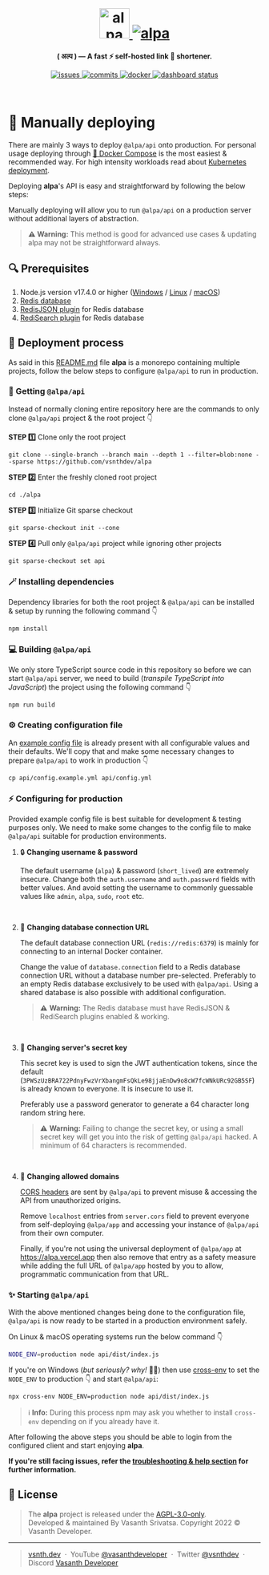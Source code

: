 <br>
<h1 align="center">
    <a href="https://alpa.vercel.app#gh-light-mode-only" target="_blank" rel="noopener">
        <img src="https://raw.githubusercontent.com/vsnthdev/alpa/main/docs/media/logo_light.svg" alt="alpa" height="60">
    </a>
    <a href="https://alpa.vercel.app#gh-dark-mode-only" target="_blank" rel="noopener">
        <img src="https://raw.githubusercontent.com/vsnthdev/alpa/main/docs/media/logo_dark.svg" alt="alpa" heig
        ht="60">
    </a>
</h1>



<p align="center"><strong>( अल्प ) — A fast ⚡ self-hosted link 🔗 shortener.</strong></p>

<p align="center">
    <a href="https://github.com/vsnthdev/alpa/issues">
        <img src="https://img.shields.io/github/issues/vsnthdev/alpa.svg?style=flat-square" alt="issues">
    </a>
    <a href="https://github.com/vsnthdev/alpa/commits/main">
        <img src="https://img.shields.io/github/last-commit/vsnthdev/alpa.svg?style=flat-square"
            alt="commits">
    </a>
    <a href="https://hub.docker.com/r/vsnthdev/alpa-api" target="_blank" rel="noopener">
        <img src="https://img.shields.io/docker/pulls/vsnthdev/alpa-api?color=1E90FF&style=flat-square" alt="docker">
    </a>
    <a href="https://alpa.vercel.app" target="_blank" rel="noopener">
        <img src="https://img.shields.io/website?label=dashboard&logo=vercel&style=flat-square&url=https%3A%2F%2Falpa.vercel.app" alt="dashboard status">
    </a>
</p>

<br>

# 🧰 Manually deploying

There are mainly 3 ways to deploy `@alpa/api` onto production. For personal usage deploying through [🐳 Docker Compose](./docker.md) is the most easiest & recommended way. For high intensity workloads read about [Kubernetes deployment](./kubernetes.md).

Deploying **alpa**'s API is easy and straightforward by following the below steps:

Manually deploying will allow you to run `@alpa/api` on a production server without additional layers of abstraction.

> **⚠️ Warning:** This method is good for advanced use cases & updating alpa may not be straightforward always.

## 🔍 Prerequisites

1. Node.js version v17.4.0 or higher ([Windows](https://youtu.be/sHGz607fsVA) / [Linux](https://github.com/nodesource/distributions#readme) / [macOS](https://github.com/nvm-sh/nvm#readme))
2. [Redis database](https://redis.io)
3. [RedisJSON plugin](https://redis.io/docs/stack/json/) for Redis database
4. [RediSearch plugin](https://redis.io/docs/stack/search) for Redis database

## 🚀 Deployment process

As said in this [README.md](https://github.com/vsnthdev/alpa/tree/main#readme) file **alpa** is a monorepo containing multiple projects, follow the below steps to configure `@alpa/api` to run in production.

### 💾 Getting `@alpa/api`

Instead of normally cloning entire repository here are the commands to only clone `@alpa/api` project & the root project 👇

**STEP 1️⃣**  Clone only the root project

```
git clone --single-branch --branch main --depth 1 --filter=blob:none --sparse https://github.com/vsnthdev/alpa
```

**STEP 2️⃣**  Enter the freshly cloned root project

```
cd ./alpa
```

**STEP 3️⃣**  Initialize Git sparse checkout

```
git sparse-checkout init --cone
```

**STEP 4️⃣**  Pull only `@alpa/api` project while ignoring other projects

```
git sparse-checkout set api
```

### 🪄 Installing dependencies

Dependency libraries for both the root project & `@alpa/api` can be installed & setup by running the following command 👇

```
npm install
```

### 💻 Building `@alpa/api`

We only store TypeScript source code in this repository so before we can start `@alpa/api` server, we need to build (_transpile TypeScript into JavaScript_) the project using the following command 👇

```
npm run build
```

### ⚙️ Creating configuration file

An [example config file](../../api/config.example.yml) is already present with all configurable values and their defaults. We'll copy that and make some necessary changes to prepare `@alpa/api` to work in production 👇

```
cp api/config.example.yml api/config.yml
```

### ⚡ Configuring for production

Provided example config file is best suitable for development & testing purposes only. We need to make some changes to the config file to make `@alpa/api` suitable for production environments.

1. 🔒 **Changing username & password**  
    
    The default username (`alpa`) & password (`short_lived`) are extremely insecure. Change both the `auth.username` and `auth.password` fields with better values. And avoid setting the username to commonly guessable values like `admin`, `alpa`, `sudo`, `root` etc.

<br>

2. 🔌 **Changing database connection URL**

    The default database connection URL (`redis://redis:6379`) is mainly for connecting to an internal Docker container.

    Change the value of `database.connection` field to a Redis database connection URL without a database number pre-selected. Preferably to an empty Redis database exclusively to be used with `@alpa/api`. Using a shared database is also possible with additional configuration.

    > ⚠️ **Warning:** The Redis database must have RedisJSON & RediSearch plugins enabled & working.

<br>

3. 🔑 **Changing server's secret key**

    This secret key is used to sign the JWT authentication tokens, since the default (`3PWSzUzBRA722PdnyFwzVrXbangmFsQkLe98jjaEnDw9o8cW7fcWNkURc92GB5SF`) is already known to everyone. It is insecure to use it.

    Preferably use a password generator to generate a 64 character long random string here.

    > ⚠️ **Warning:** Failing to change the secret key, or using a small secret key will get you into the risk of getting `@alpa/api` hacked. A minimum of 64 characters is recommended.

<br>

4. 🔗 **Changing allowed domains**

    [CORS headers](https://developer.mozilla.org/en-US/docs/Web/HTTP/CORS) are sent by `@alpa/api` to prevent misuse & accessing the API from unauthorized origins.

    Remove `localhost` entries from `server.cors` field to prevent everyone from self-deploying `@alpa/app` and accessing your instance of `@alpa/api` from their own computer.

    Finally, if you're not using the universal deployment of `@alpa/app` at https://alpa.vercel.app then also remove that entry as a safety measure while adding the full URL of `@alpa/app` hosted by you to allow, programmatic communication from that URL.

### ✨ Starting `@alpa/api`

With the above mentioned changes being done to the configuration file, `@alpa/api` is now ready to be started in a production environment safely.

On Linux & macOS operating systems run the below command 👇

```bash
NODE_ENV=production node api/dist/index.js
```

If you're on Windows (_but seriously? why!_ 🤷‍♂️) then use [cross-env](https://www.npmjs.com/package/cross-env) to set the `NODE_ENV` to production 👇 and start `@alpa/api`:

```bash
npx cross-env NODE_ENV=production node api/dist/index.js
```

> ℹ️ **Info:** During this process npm may ask you whether to install `cross-env` depending on if you already have it.

After following the above steps you should be able to login from the configured client and start enjoying **alpa**.

**If you're still facing issues, refer the [troubleshooting & help section](https://github.com/vsnthdev/alpa#-troubleshooting--help) for further information.**

<!-- ### 🔐 Securing behind NGINX reverse proxy -->

<!-- ### 🤖 Creating system service -->

<!-- ### ♻️ Handling updates -->

## 📰 License
> The **alpa** project is released under the [AGPL-3.0-only](https://github.com/vsnthdev/alpa/blob/main/LICENSE.md). <br> Developed &amp; maintained By Vasanth Srivatsa. Copyright 2022 © Vasanth Developer.
<hr>

> <a href="https://vsnth.dev" target="_blank" rel="noopener">vsnth.dev</a> &nbsp;&middot;&nbsp;
> YouTube <a href="https://vas.cx/videos" target="_blank" rel="noopener">@vasanthdeveloper</a> &nbsp;&middot;&nbsp;
> Twitter <a href="https://vas.cx/twitter" target="_blank" rel="noopener">@vsnthdev</a> &nbsp;&middot;&nbsp;
> Discord <a href="https://vas.cx/discord" target="_blank" rel="noopener">Vasanth Developer</a>
